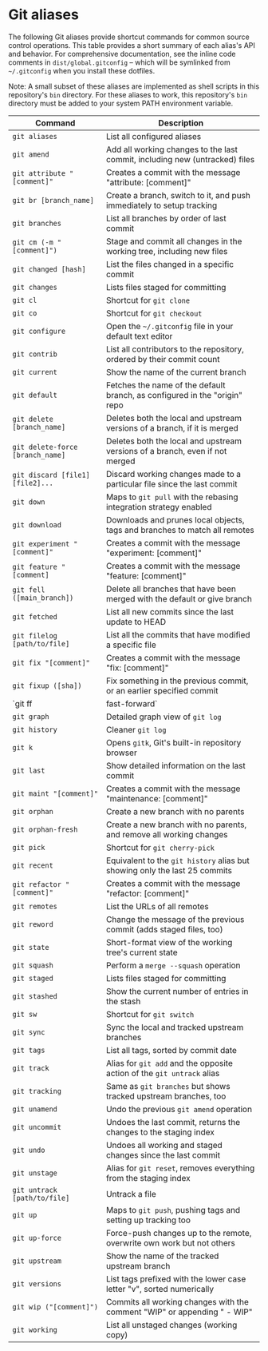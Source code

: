 # Git aliases

The following Git aliases provide shortcut commands for common source control operations. This table provides a short summary of each alias's API and behavior. For comprehensive documentation, see the inline code comments in `dist/global.gitconfig` – which will be symlinked from `~/.gitconfig` when you install these dotfiles.

Note: A small subset of these aliases are implemented as shell scripts in this repository's `bin` directory. For these aliases to work, this repository's `bin` directory must be added to your system PATH environment variable.

| Command                               | Description                                                                  |
|---------------------------------------|------------------------------------------------------------------------------|
| `git aliases`                         | List all configured aliases                                                  |
| `git amend`                           | Add all working changes to the last commit, including new (untracked) files  |
| `git attribute "[comment]"`           | Creates a commit with the message "attribute: [comment]"                     |
| `git br [branch_name]`                | Create a branch, switch to it, and push immediately to setup tracking        |
| `git branches`                        | List all branches by order of last commit                                    |
| `git cm (-m "[comment]")`             | Stage and commit all changes in the working tree, including new files        |
| `git changed [hash]`                  | List the files changed in a specific commit                                  |
| `git changes`                         | Lists files staged for committing                                            |
| `git cl`                              | Shortcut for `git clone`                                                     |
| `git co`                              | Shortcut for `git checkout`                                                  |
| `git configure`                       | Open the `~/.gitconfig` file in your default text editor                     |
| `git contrib`                         | List all contributors to the repository, ordered by their commit count       |
| `git current`                         | Show the name of the current branch                                          |
| `git default`                         | Fetches the name of the default branch, as configured in the "origin" repo   |
| `git delete [branch_name]`            | Deletes both the local and upstream versions of a branch, if it is merged    |
| `git delete-force [branch_name]`      | Deletes both the local and upstream versions of a branch, even if not merged |
| `git discard [file1] [file2]...`      | Discard working changes made to a particular file since the last commit      |
| `git down`                            | Maps to `git pull` with the rebasing integration strategy enabled            |
| `git download`                        | Downloads and prunes local objects, tags and branches to match all remotes   |
| `git experiment "[comment]"`          | Creates a commit with the message "experiment: [comment]"                    |
| `git feature "[comment]`              | Creates a commit with the message "feature: [comment]"                       |
| `git fell ([main_branch])`            | Delete all branches that have been merged with the default or give branch    |
| `git fetched`                         | List all new commits since the last update to HEAD                           |
| `git filelog [path/to/file]`          | List all the commits that have modified a specific file                      |
| `git fix "[comment]"`                 | Creates a commit with the message "fix: [comment]"                           |
| `git fixup ([sha])`                   | Fix something in the previous commit, or an earlier specified commit         |
| `git ff|fast-forward`                 | Do a fast-forward merge                                                      |
| `git graph`                           | Detailed graph view of `git log`                                             |
| `git history`                         | Cleaner `git log`                                                            |
| `git k`                               | Opens `gitk`, Git's built-in repository browser                              |
| `git last`                            | Show detailed information on the last commit                                 |
| `git maint "[comment]"`               | Creates a commit with the message "maintenance: [comment]"                   |
| `git orphan`                          | Create a new branch with no parents                                          |
| `git orphan-fresh`                    | Create a new branch with no parents, and remove all working changes          |
| `git pick`                            | Shortcut for `git cherry-pick`                                               |
| `git recent`                          | Equivalent to the `git history` alias but showing only the last 25 commits   |
| `git refactor "[comment]"`            | Creates a commit with the message "refactor: [comment]"                      |
| `git remotes`                         | List the URLs of all remotes                                                 |
| `git reword`                          | Change the message of the previous commit (adds staged files, too)           |
| `git state`                           | Short-format view of the working tree's current state                        |
| `git squash`                          | Perform a `merge --squash` operation                                         |
| `git staged`                          | Lists files staged for committing                                            |
| `git stashed`                         | Show the current number of entries in the stash                              |
| `git sw`                              | Shortcut for `git switch`                                                    |
| `git sync`                            | Sync the local and tracked upstream branches                                 |
| `git tags`                            | List all tags, sorted by commit date                                         |
| `git track`                           | Alias for `git add` and the opposite action of the `git untrack` alias       |
| `git tracking`                        | Same as `git branches` but shows tracked upstream branches, too              |
| `git unamend`                         | Undo the previous `git amend` operation                                      |
| `git uncommit`                        | Undoes the last commit, returns the changes to the staging index             |
| `git undo`                            | Undoes all working and staged changes since the last commit                  |
| `git unstage`                         | Alias for `git reset`, removes everything from the staging index             |
| `git untrack [path/to/file]`          | Untrack a file                                                               |
| `git up`                              | Maps to `git push`, pushing tags and setting up tracking too                 |
| `git up-force`                        | Force-push changes up to the remote, overwrite own work but not others       |
| `git upstream`                        | Show the name of the tracked upstream branch                                 |
| `git versions`                        | List tags prefixed with the lower case letter "v", sorted numerically        |
| `git wip ("[comment]")`               | Commits all working changes with the comment "WIP" or appending " - WIP"     |
| `git working`                         | List all unstaged changes (working copy)                                     |
